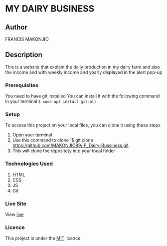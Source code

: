 # MY DAIRY BUSINESS
## Author
FRANCIS MAKONJIO
## Description
This is a website that explain the daily production in my dairy farm and also the income and with weekly income and yearly displayed in the alert pop-up 
### Prerequisites
You need to have git installed
You can install it with the following command in your terminal
`$ sudo apt install git-all`
### Setup
To access this project on your local files, you can clone it using these steps
1. Open your terminal
1. Use this command to clone `$ git clone https://github.com/MAKONJIO99/IP_Dairy-Bussiness.git
1. This will clone the repositoty into your local folder

### Technologies Used
1. HTML
1. CSS
1. JS
1. Git
### Live Site
View [live](https://makonjio99.github.io/IP_Dairy-Bussiness/)
### Licence
This project is under the  [MIT](LICENSE) licence